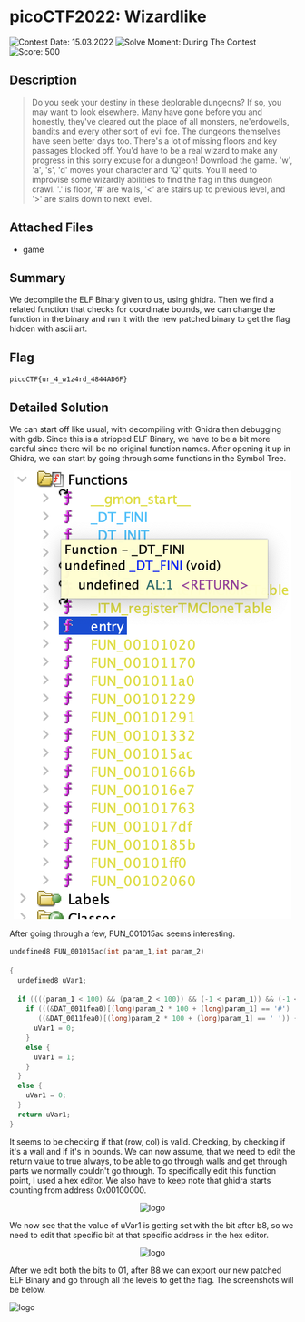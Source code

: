 # picoCTF2022: Wizardlike

![Contest Date: 15.03.2022](https://img.shields.io/badge/Contest%20Date-15.03.2022-lightgrey.svg)
![Solve Moment: During The Contest](https://img.shields.io/badge/Solve%20Moment-During%20The%20Contest-brightgreen.svg)
![Score: 500](https://img.shields.io/badge/Score-500-brightgreen.svg)

## Description

> Do you seek your destiny in these deplorable dungeons? If so, you may want to look elsewhere. Many have gone before you and honestly, they've cleared out the place of all monsters, ne'erdowells, bandits and every other sort of evil foe. The dungeons themselves have seen better days too. There's a lot of missing floors and key passages blocked off. You'd have to be a real wizard to make any progress in this sorry excuse for a dungeon!
Download the game.
'w', 'a', 's', 'd' moves your character and 'Q' quits. You'll need to improvise some wizardly abilities to find the flag in this dungeon crawl. '.' is floor, '#' are walls, '<' are stairs up to previous level, and '>' are stairs down to next level.


## Attached Files

- game

## Summary

We decompile the ELF Binary given to us, using ghidra. Then we find a related function that checks for coordinate bounds, we can change the function in the binary and run it with the new patched binary to get the flag hidden with ascii art.

## Flag

```
picoCTF{ur_4_w1z4rd_4844AD6F}
```

## Detailed Solution

We can start off like usual, with decompiling with Ghidra then debugging with gdb. Since this is a stripped ELF Binary, we have to be a bit more careful since there will be no original function   names. After opening it up in Ghidra, we can start by going through some functions in the Symbol Tree.<p align="center">
![logo](https://github.com/Thinker28/picoCTF2021/blob/main/Reverse-Engineering/Wizardlike/Screen%20Shot%202022-03-29%20at%207.12.50%20PM.png "Raspberry pi")
</p>After going through a few, FUN_001015ac seems interesting.

```c
undefined8 FUN_001015ac(int param_1,int param_2)

{
  undefined8 uVar1;
  
  if ((((param_1 < 100) && (param_2 < 100)) && (-1 < param_1)) && (-1 < param_2)) {
    if (((&DAT_0011fea0)[(long)param_2 * 100 + (long)param_1] == '#') ||
       ((&DAT_0011fea0)[(long)param_2 * 100 + (long)param_1] == ' ')) {
      uVar1 = 0;
    }
    else {
      uVar1 = 1;
    }
  }
  else {
    uVar1 = 0;
  }
  return uVar1;
}
```

It seems to be checking if that (row, col) is valid. Checking, by checking if it's a wall and if it's in bounds. We can now assume, that we need to edit the return value to true always, to be able to go through walls and get through parts we normally couldn't go through. To specifically edit this function point, I used a hex editor. We also have to keep note that ghidra starts counting from address 0x00100000.<p align="center">![logo](https://github.com/Thinker28/picoCTF2022/blob/main/Reverse-Engineering/Wizardlike/Screen%20Shot%202022-03-30%20at%206.49.40%20PM.png)</p>We now see that the value of uVar1 is getting set with the bit after b8, so we need to edit that specific bit at that specific address in the hex editor.<p align="center">![logo](https://github.com/Thinker28/picoCTF2022/blob/main/Reverse-Engineering/Wizardlike/Screen%20Shot%202022-03-30%20at%206.54.05%20PM.png)</p> After we edit both the bits to 01, after B8 we can export our new patched ELF Binary and go through all the levels to get the flag. The screenshots will be below. <p alighn="center">![logo](https://github.com/Thinker28/picoCTF2022/blob/main/Reverse-Engineering/Wizardlike/Screen%20Shot%202022-03-30%20at%207.01.07%20PM.png)</p>

